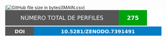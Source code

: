 [![GitHub file size in bytes](https://img.shields.io/github/size/jmrplens/mastodon_official_profiles/MAIN.csv?color=00a110&label=Tamaño%20base%20datos%20(MAIN.csv)&logo=MAIN.csv&style=for-the-badge)](MAIN.csv)
[![Database total profiles](.resources/information/DATABASE_PROFILES_NUM_ES.svg)](MAIN.csv)
[![DOI](.resources/information/DOI.svg)](https://zenodo.org/badge/latestdoi/569637398)
